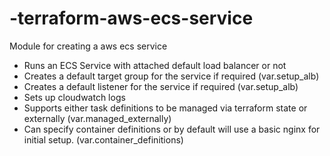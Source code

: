 # -terraform-aws-ecs-service
Module for creating a aws ecs service

- Runs an ECS Service with attached default load balancer or not
- Creates a default target group for the service if required (var.setup_alb)
- Creates a default listener for the service if required (var.setup_alb)
- Sets up cloudwatch logs
- Supports either task definitions to be managed via terraform state or externally (var.managed_externally)
- Can specify container definitions or by default will use a basic nginx for initial setup. (var.container_definitions)
